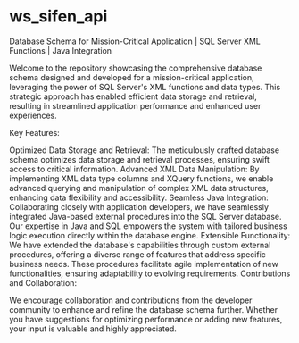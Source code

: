 # ws_sifen_api


Database Schema for Mission-Critical Application | SQL Server XML Functions | Java Integration

Welcome to the repository showcasing the comprehensive database schema designed and developed for a mission-critical application, leveraging the power of SQL Server's XML functions and data types. 
This strategic approach has enabled efficient data storage and retrieval, resulting in streamlined application performance and enhanced user experiences.

Key Features:

Optimized Data Storage and Retrieval: The meticulously crafted database schema optimizes data storage and retrieval processes, ensuring swift access to critical information.
Advanced XML Data Manipulation: By implementing XML data type columns and XQuery functions, we enable advanced querying and manipulation of complex XML data structures, enhancing data flexibility and accessibility.
Seamless Java Integration: Collaborating closely with application developers, we have seamlessly integrated Java-based external procedures into the SQL Server database. 
Our expertise in Java and SQL empowers the system with tailored business logic execution directly within the database engine.
Extensible Functionality: We have extended the database's capabilities through custom external procedures, offering a diverse range of features that address specific business needs. These procedures facilitate agile implementation of new functionalities, ensuring adaptability to evolving requirements.
Contributions and Collaboration:

We encourage collaboration and contributions from the developer community to enhance and refine the database schema further. Whether you have suggestions for optimizing performance or adding new features, your input is valuable and highly appreciated.
